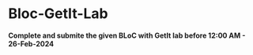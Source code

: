 # Bloc-GetIt-Lab

**Complete and submite the given BLoC with GetIt lab before 12:00 AM - 26-Feb-2024** 
